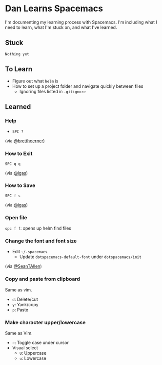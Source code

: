# Dan Learns Spacemacs

I'm documenting my learning process with Spacemacs. I'm including what I need to learn, what I'm stuck on, and what I've learned.


## Stuck

```
Nothing yet
```

## To Learn

* Figure out what `helm` is
* How to set up a project folder and navigate quickly between files
  * Ignoring files listed in `.gitignore`


## Learned

### Help

* `SPC ?`

(via [@bretthoerner](https://twitter.com/bretthoerner))

### How to Exit

`SPC q q`

(via [@igas](https://github.com/igas))

### How to Save

`SPC f s`

(via [@igas](https://github.com/igas))

### Open file

`spc f f`: opens up helm find files

### Change the font and font size

* Edit `~/.spacemacs`
  * Update `dotspacemacs-default-font` under `dotspacemacs/init`
  
(via [@SeanTAllen](https://twitter.com/SeanTAllen))

### Copy and paste from clipboard

Same as vim.

* `d`: Delete/cut
* `y`: Yank/copy
* `p`: Paste

### Make character upper/lowercase

Same as Vim.

* `~`: Toggle case under cursor
* Visual select
  * `U`: Uppercase
  * `u`: Lowercase

